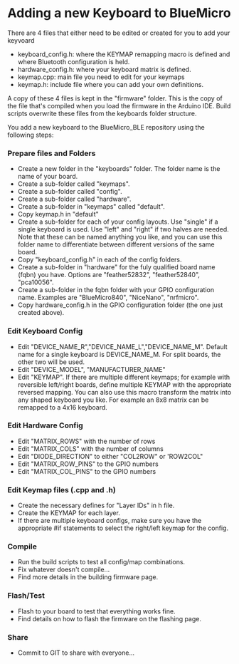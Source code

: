 # Adding a new Keyboard to BlueMicro

There are 4 files that either need to be edited or created for you to add your keyvoard

* keyboard_config.h: where the KEYMAP remapping macro is defined and where Bluetooth configuration is held.
* hardware_config.h: where your keyboard matrix is defined.
* keymap.cpp: main file you need to edit for your keymaps
* keymap.h: include file where you can add your own definitions.


A copy of these 4 files is kept in the "firmware" folder.  This is the copy of the file that's compiled when you load the firmware in the Arduino IDE.  Build scripts overwrite these files from the keyboards folder structure.

You add a new keyboard to the BlueMicro_BLE repository using the following steps:

### Prepare files and Folders

* Create a new folder in the "keyboards" folder.  The folder name is the name of your board.
* Create a sub-folder called "keymaps".
* Create a sub-folder called "config".
* Create a sub-folder called "hardware".
* Create a sub-folder in "keymaps" called "default".  
* Copy keymap.h in "default"
* Create a sub-folder for each of your config layouts. Use "single" if a single keyboard is used.  Use "left" and "right" if two halves are needed. Note that these can be named anything you like, and you can use this folder name to differentiate between different versions of the same board.
* Copy "keyboard_config.h" in each of the config folders.
* Create a sub-folder in "hardware" for the fuly qualified board name (fqbn) you have. Options are "feather52832", "feather52840", "pca10056". 
* Create a sub-folder in the fqbn folder with your GPIO configuration name. Examples are "BlueMicro840", "NiceNano", "nrfmicro".
* Copy hardware_config.h in the GPIO configuration folder (the one just created above). 

### Edit Keyboard Config

* Edit "DEVICE_NAME_R","DEVICE_NAME_L","DEVICE_NAME_M".  Default name for a single keyboard is DEVICE_NAME_M. For split boards, the other two will be used.
* Edit "DEVICE_MODEL", "MANUFACTURER_NAME"
* Edit "KEYMAP". If there are multiple different keymaps; for example with reversible left/right boards, define multiple KEYMAP with the appropriate reversed mapping. You can also use this macro transform the matrix into any shaped keyboard you like. For example an 8x8 matrix can be remapped to a 4x16 keyboard.

### Edit Hardware Config

* Edit "MATRIX_ROWS" with the number of rows
* Edit "MATRIX_COLS" with the number of columns
* Edit "DIODE_DIRECTION" to either "COL2ROW" or 'ROW2COL"
* Edit "MATRIX_ROW_PINS" to the GPIO numbers
* Edit "MATRIX_COL_PINS" to the GPIO numbers

### Edit Keymap files (.cpp and .h)

* Create the necessary defines for "Layer IDs" in h file.
* Create the KEYMAP for each layer.
* If there are multiple keyboard configs, make sure you have the appropriate #if statements to select the right/left keymap for the config.

### Compile

* Run the build scripts to test all config/map combinations.
* Fix whatever doesn't compile...
* Find more details in the building firmware page.

### Flash/Test

* Flash to your board to test that everything works fine.
* Find details on how to flash the firmware on the flashing page.

### Share

* Commit to GIT to share with everyone...